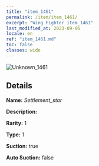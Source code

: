 ```yaml
---
title: "item_1461"
permalink: /item/item_1461/
excerpt: "Wing Fighter item_1461"
last_modified_at: 2023-09-06
locale: en
ref: "item_1461.md"
toc: false
classes: wide
---
```



 ![Unknown_1461](/images/item/Settlement_star_p.png)



## Details

 **Name:** *Settlement_star* 

 **Description:** 

 **Rarity:** 1 

 **Type:** 1 

 **Suction:** true 

 **Auto Suction:** false 


